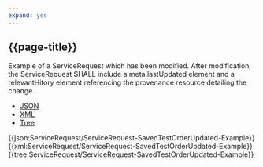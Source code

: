 ```yaml
---
expand: yes
---
```


## {{page-title}}

Example of a ServiceRequest which has been modified. After modification, the ServiceRequest SHALL include a meta.lastUpdated element and a relevantHitory element referencing the provenance resource detailing the change.

<div class="nhsd-!t-margin-bottom-6">
  <ul class="nav nav-tabs" role="tablist">
        <li role="presentation" class="active">
            <a href="#JSON-SR-STOU-E" role="tab" data-toggle="tab">JSON</a>
        </li>
         <li role="presentation">
            <a href="#XML-SR-STOU-E" role="tab" data-toggle="tab">XML</a>
        </li>
        <li role="presentation">
            <a href="#Tree-SR-STOU-E" role="tab" data-toggle="tab">Tree</a>
        </li>
  </ul>
    
  <div class="tab-content snippet">
    <div id="JSON-SR-STOU-E" role="tabpanel" class="tab-pane active">
{{json:ServiceRequest/ServiceRequest-SavedTestOrderUpdated-Example}}
    </div>
    <div id="XML-SR-STOU-E" role="tabpanel" class="tab-pane">
{{xml:ServiceRequest/ServiceRequest-SavedTestOrderUpdated-Example}}
    </div>
    <div id="Tree-SR-STOU-E" role="tabpanel" class="tab-pane">
{{tree:ServiceRequest/ServiceRequest-SavedTestOrderUpdated-Example}}
    </div>
  </div>
</div>